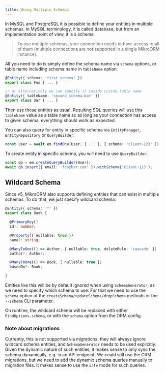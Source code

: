 ```yaml
---
title: Using Multiple Schemas
---
```


In MySQL and PostgreSQL it is possible to define your entities in multiple schemas. In MySQL terminology, it is called database, but from an implementation point of view, it is a schema.

> To use multiple schemas, your connection needs to have access to all of them (multiple connections are not supported in a single MikroORM instance).

All you need to do is simply define the schema name via `schema` options, or table name including schema name in `tableName` option:

```ts
@Entity({ schema: 'first_schema' })
export class Foo { ... }

// or alternatively we can specify it inside custom table name
@Entity({ tableName: 'second_schema.bar' })
export class Bar { ... }
```

Then use those entities as usual. Resulting SQL queries will use this `tableName` value as a table name so as long as your connection has access to given schema, everything should work as expected.

You can also query for entity in specific schema via `EntityManager`, `EntityRepository` or `QueryBuilder`:

```ts
const user = await em.findOne(User, { ... }, { schema: 'client-123' });
```

To create entity in specific schema, you will need to use `QueryBuilder`:

```ts
const qb = em.createQueryBuilder(User);
await qb.insert({ email: 'foo@bar.com' }).withSchema('client-123');
```

## Wildcard Schema

Since v5, MikroORM also supports defining entities that can exist in multiple schemas. To do that, we just specify wildcard schema:

```ts
@Entity({ schema: '*' })
export class Book {

  @PrimaryKey()
  id!: number;

  @Property({ nullable: true })
  name?: string;

  @ManyToOne(() => Author, { nullable: true, deleteRule: 'cascade' })
  author?: Author;

  @ManyToOne(() => Book, { nullable: true })
  basedOn?: Book;

}
```

Entities like this will be by default ignored when using `SchemaGenerator`, as we need to specify which schema to use. For that we need to use the `schema` option of the `createSchema/updateSchema/dropSchema` methods or the `--schema` CLI parameter.

On runtime, the wildcard schema will be replaced with either `FindOptions.schema`, or with the `schema` option from the ORM config.

### Note about migrations

Currently, this is not supported via migrations, they will always ignore wildcard schema entities, and `SchemaGenerator` needs to be used explicitly. Given the dynamic nature of such entities, it makes sense to only sync the schema dynamically, e.g. in an API endpoint. We could still use the ORM migrations, but we need to add the dynamic schema queries manually to migration files. It makes sense to use the `safe` mode for such queries.
